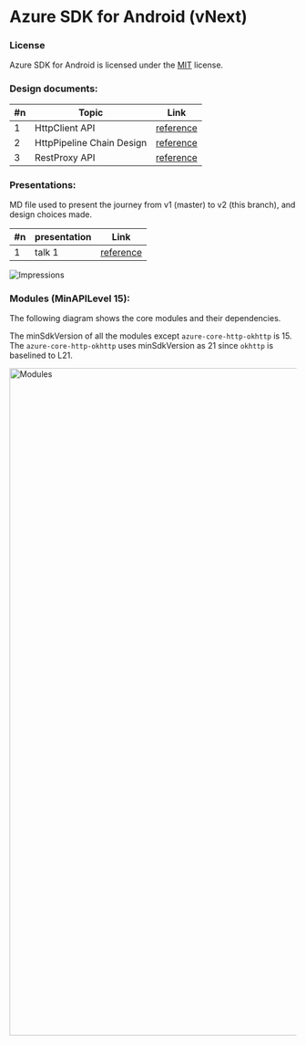 
# Azure SDK for Android (vNext)

### License

Azure SDK for Android is licensed under the [MIT](https://github.com/Azure/azure-sdk-for-android/blob/master/LICENSE.txt) license.

### Design documents:

#n | Topic | Link
-- | --- | --- 
1 | HttpClient API | [reference](https://gist.github.com/anuchandy/ce2319492824d548b5ed00a0529eb4ba)
2 | HttpPipeline Chain Design | [reference](https://gist.github.com/anuchandy/f5339a661912d766214fc37570de8c7a)
3 | RestProxy API | [reference](https://gist.github.com/anuchandy/5aa3c0f3bc164cfc6137b397c0a775ea)


### Presentations:

MD file used to present the journey from v1 (master) to v2 (this branch), and design choices made.

#n | presentation | Link
-- | --- | --- 
1 | talk 1 | [reference](https://gist.github.com/anuchandy/6d960e29e66d9574e7cf5c9731037cb1)

![Impressions](https://azure-sdk-impressions.azurewebsites.net/api/impressions/azure-sdk-for-java%2FREADME.png)


### Modules (MinAPILevel 15):

The following diagram shows the core modules and their dependencies. 

The minSdkVersion of all the modules except `azure-core-http-okhttp` is 15. The `azure-core-http-okhttp` uses minSdkVersion as 21 since `okhttp` is baselined to L21.

<img width="1170" alt="Modules" src="https://user-images.githubusercontent.com/1471612/108896719-21739a80-75ca-11eb-9b9e-3e1df65a56ec.png">
 
